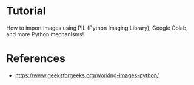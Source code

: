 # Tutorial
How to import images using PIL (Python Imaging Library), Google Colab, and more Python mechanisms!

  
# References


* https://www.geeksforgeeks.org/working-images-python/

